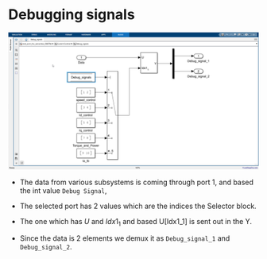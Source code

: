 # Debugging signals

![alt text](../images/writings_image-28.png)

- The data from various subsystems is coming through port 1, and based the int value `Debug Signal`,

- The selected port has 2 values which are the indices the Selector block.

- The one which has $U$ and $Idx1_1$ and based U[Idx1_1] is sent out in the Y. 

- Since the data is 2 elements we demux it as `Debug_signal_1` and `Debug_signal_2`.